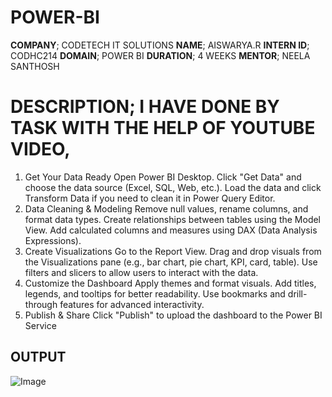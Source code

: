 # POWER-BI
**COMPANY**; CODETECH IT SOLUTIONS
**NAME**; AISWARYA.R
**INTERN ID**; CODHC214
**DOMAIN**; POWER BI
**DURATION**; 4 WEEKS
**MENTOR**; NEELA SANTHOSH
# DESCRIPTION; I HAVE DONE BY TASK WITH THE HELP OF YOUTUBE VIDEO,
1. Get Your Data Ready
Open Power BI Desktop.
Click "Get Data" and choose the data source (Excel, SQL, Web, etc.).
Load the data and click Transform Data if you need to clean it in Power Query Editor.
2. Data Cleaning & Modeling
Remove null values, rename columns, and format data types.
Create relationships between tables using the Model View.
Add calculated columns and measures using DAX (Data Analysis Expressions).
3. Create Visualizations
Go to the Report View.
Drag and drop visuals from the Visualizations pane (e.g., bar chart, pie chart, KPI, card, table).
Use filters and slicers to allow users to interact with the data.
4. Customize the Dashboard
Apply themes and format visuals.
Add titles, legends, and tooltips for better readability.
Use bookmarks and drill-through features for advanced interactivity.
5. Publish & Share
Click "Publish" to upload the dashboard to the Power BI Service

## OUTPUT

![Image](https://github.com/user-attachments/assets/5351a7e1-bc77-4899-9417-c8815290368d)






